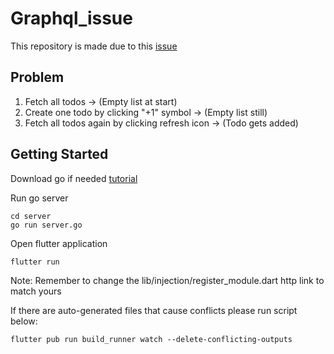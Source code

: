 # Graphql_issue

This repository is made due to this [issue](https://github.com/zino-hofmann/graphql-flutter/issues/1117)

## Problem
1. Fetch all todos -> (Empty list at start)
2. Create one todo by clicking "+1" symbol -> (Empty list still)
3. Fetch all todos again by clicking refresh icon -> (Todo gets added)

## Getting Started

Download go if needed [tutorial](https://www.freecodecamp.org/news/setting-up-go-programming-language-on-windows-f02c8c14e2f/)

Run go server
```
cd server
go run server.go
```

Open flutter application
```
flutter run
```

Note: Remember to change the lib/injection/register_module.dart http link to match yours

If there are auto-generated files that cause conflicts please run script below: 
```
flutter pub run build_runner watch --delete-conflicting-outputs
```
